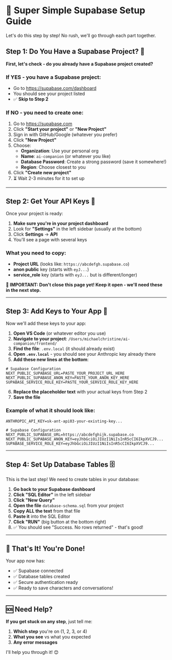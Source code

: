 # 🚀 Super Simple Supabase Setup Guide

Let's do this step by step! No rush, we'll go through each part together.

## Step 1: Do You Have a Supabase Project? 🤔

**First, let's check - do you already have a Supabase project created?**

### If YES - you have a Supabase project:
- Go to https://supabase.com/dashboard
- You should see your project listed
- ✅ **Skip to Step 2**

### If NO - you need to create one:
1. Go to https://supabase.com
2. Click **"Start your project"** or **"New Project"**
3. Sign in with GitHub/Google (whatever you prefer)
4. Click **"New Project"**
5. Choose:
   - **Organization**: Use your personal org
   - **Name**: `ai-companion` (or whatever you like)
   - **Database Password**: Create a strong password (save it somewhere!)
   - **Region**: Choose closest to you
6. Click **"Create new project"**
7. ⏳ Wait 2-3 minutes for it to set up

---

## Step 2: Get Your API Keys 🔑

Once your project is ready:

1. **Make sure you're in your project dashboard**
2. Look for **"Settings"** in the left sidebar (usually at the bottom)
3. Click **Settings** → **API**
4. You'll see a page with several keys

### What you need to copy:
- **Project URL** (looks like: `https://abcdefgh.supabase.co`)
- **anon public** key (starts with `eyJ...`)
- **service_role** key (starts with `eyJ...` but is different/longer)

**📝 IMPORTANT: Don't close this page yet! Keep it open - we'll need these in the next step.**

---

## Step 3: Add Keys to Your App 🔧

Now we'll add these keys to your app:

1. **Open VS Code** (or whatever editor you use)
2. **Navigate to your project**: `/Users/michaelchristine/ai-companion/frontend/`
3. **Find the file**: `.env.local` (it should already exist)
4. **Open `.env.local`** - you should see your Anthropic key already there
5. **Add these new lines at the bottom**:

```
# Supabase Configuration
NEXT_PUBLIC_SUPABASE_URL=PASTE_YOUR_PROJECT_URL_HERE
NEXT_PUBLIC_SUPABASE_ANON_KEY=PASTE_YOUR_ANON_KEY_HERE
SUPABASE_SERVICE_ROLE_KEY=PASTE_YOUR_SERVICE_ROLE_KEY_HERE
```

6. **Replace the placeholder text** with your actual keys from Step 2
7. **Save the file**

### Example of what it should look like:
```
ANTHROPIC_API_KEY=sk-ant-api03-your-existing-key...

# Supabase Configuration  
NEXT_PUBLIC_SUPABASE_URL=https://abcdefghijk.supabase.co
NEXT_PUBLIC_SUPABASE_ANON_KEY=eyJhbGciOiJIUzI1NiIsInR5cCI6IkpXVCJ9...
SUPABASE_SERVICE_ROLE_KEY=eyJhbGciOiJIUzI1NiIsInR5cCI6IkpXVCJ9...
```

---

## Step 4: Set Up Database Tables 🗄️

This is the last step! We need to create tables in your database:

1. **Go back to your Supabase dashboard**
2. **Click "SQL Editor"** in the left sidebar
3. **Click "New Query"**
4. **Open the file** `database-schema.sql` from your project
5. **Copy ALL the text** from that file
6. **Paste it** into the SQL Editor
7. **Click "RUN"** (big button at the bottom right)
8. ✅ You should see "Success. No rows returned" - that's good!

---

## 🎉 That's It! You're Done!

Your app now has:
- ✅ Supabase connected
- ✅ Database tables created  
- ✅ Secure authentication ready
- ✅ Ready to save characters and conversations!

---

## 🆘 Need Help?

**If you get stuck on any step**, just tell me:
1. **Which step** you're on (1, 2, 3, or 4)
2. **What you see** vs what you expected
3. **Any error messages**

I'll help you through it! 😊 